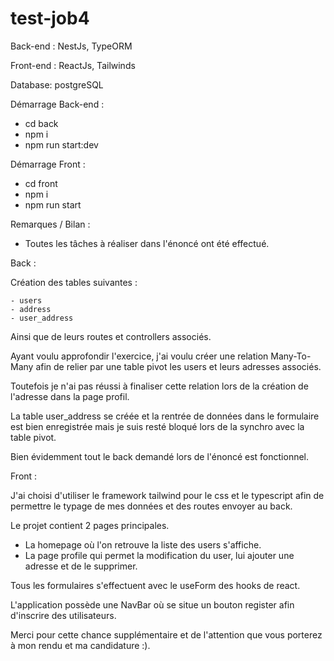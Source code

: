 # test-job4
Back-end : NestJs, TypeORM

Front-end : ReactJs, Tailwinds

Database: postgreSQL

Démarrage Back-end : 

- cd back
- npm i
- npm run start:dev

Démarrage Front :

- cd front 
- npm i
- npm run start 

Remarques / Bilan :

- Toutes les tâches à réaliser dans l'énoncé ont été effectué.

Back : 

Création des tables suivantes : 
    
    - users 
    - address
    - user_address

Ainsi que de leurs routes et controllers associés.

Ayant voulu approfondir l'exercice, j'ai voulu créer une relation Many-To-Many afin de relier par une table pivot les users et leurs adresses associés.

Toutefois je n'ai pas réussi à finaliser cette relation lors de la création de l'adresse dans la page profil. 

La table user_address se créée et la rentrée de données dans le formulaire est bien enregistrée mais je suis resté bloqué lors de la synchro avec la table pivot. 

Bien évidemment tout le back demandé lors de l'énoncé est fonctionnel.

Front : 

J'ai choisi d'utiliser le framework tailwind pour le css et le typescript afin de permettre le typage de mes données et des routes envoyer au back.

Le projet contient 2 pages principales.

- La homepage où l'on retrouve la liste des users s'affiche.
- La page profile qui permet la modification du user, lui ajouter une adresse et de le supprimer.

Tous les formulaires s'effectuent avec le useForm des hooks de react.

L'application possède une NavBar où se situe un bouton register afin d'inscrire des utilisateurs.

Merci pour cette chance supplémentaire et de l'attention que vous porterez à mon rendu et ma candidature :).
